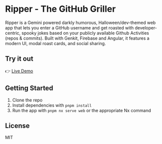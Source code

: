 # Ripper - The GitHub Griller

Ripper is a Gemini powered darkly humorous, Halloween/dev-themed web app
that lets you enter a GitHub username and get roasted with developer-centric,
spooky jokes based on your publicly available Github Activities (repos & commits). Built with Genkit, Firebase and Angular, it features a
modern UI, modal roast cards, and social sharing.

## Try it out

👉 [Live Demo](https://ripper-the-github-griller.vercel.app/)

## Getting Started

1. Clone the repo
2. Install dependencies with `pnpm install`
3. Run the app with `pnpm nx serve web` or the appropriate Nx command

## License

MIT
